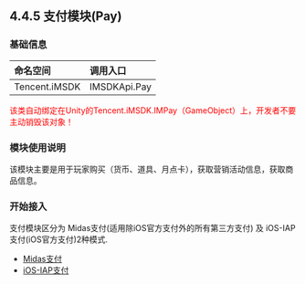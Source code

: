 ## 4.4.5 支付模块(Pay)

### 基础信息

|命名空间 |调用入口 |
| :-- |:-- |
|Tencent.iMSDK | IMSDKApi.Pay |


<font color=red>该类自动绑定在Unity的Tencent.iMSDK.IMPay（GameObject）上，开发者不要主动销毁该对象！</font>

### 模块使用说明

该模块主要是用于玩家购买（货币、道具、月点卡），获取营销活动信息，获取商品信息。

### 开始接入
  支付模块区分为
  Midas支付(适用除iOS官方支付外的所有第三方支付)
  及
  iOS-IAP支付(iOS官方支付)2种模式.

  * [Midas支付](pay-midas.md)
  * [iOS-IAP支付](pay-iap.md)


